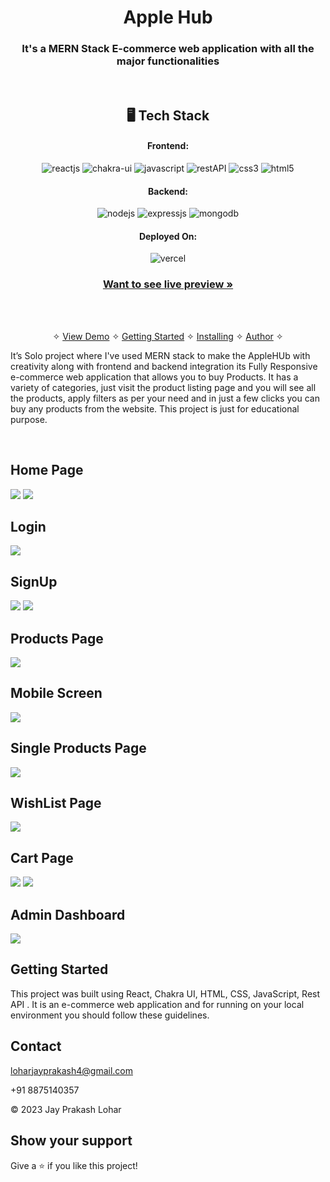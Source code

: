 <h1 align="center">Apple Hub</h1>

<h3 align="center">It's a MERN Stack E-commerce web application with all the major functionalities</h3>

<br />

<h2 align="center">🖥️ Tech Stack</h2>

<h4 align="center">Frontend:</h4>

<p align="center">
  <img src="https://img.shields.io/badge/React-20232A?style=for-the-badge&logo=react&logoColor=61DAFB" alt="reactjs" />
  <!-- <img src="https://img.shields.io/badge/Redux_Toolkit-593D88?style=for-the-badge&logo=reduxtoolkit&logoColor=white" alt="redux" /> -->
  <img src="https://img.shields.io/badge/Chakra%20UI-3bc7bd?style=for-the-badge&logo=chakraui&logoColor=white" alt="chakra-ui" />
  <img src="https://img.shields.io/badge/JavaScript-323330?style=for-the-badge&logo=javascript&logoColor=F7DF1E" alt="javascript" />
  <img src="https://img.shields.io/badge/Rest_API-02303A?style=for-the-badge&logo=react-router&logoColor=white" alt="restAPI" />
  <img src="https://img.shields.io/badge/CSS3-1572B6?style=for-the-badge&logo=css3&logoColor=white" alt="css3" />
  <img src="https://img.shields.io/badge/HTML5-E34F26?style=for-the-badge&logo=html5&logoColor=white" alt="html5" />
</p>

<h4 align="center">Backend:</h4>

<p align="center">
  <img src="https://img.shields.io/badge/Node.js-339933?style=for-the-badge&logo=nodedotjs&logoColor=white" alt="nodejs" />
  <img src="https://img.shields.io/badge/Express.js-000000?style=for-the-badge&logo=express&logoColor=white" alt="expressjs" />
  <img src="https://img.shields.io/badge/MongoDB-4EA94B?style=for-the-badge&logo=mongodb&logoColor=white" alt="mongodb" />

</p>

<h4 align="center">Deployed On:</h4>

<p align="center">
  <img src="https://img.shields.io/badge/Vercel-00C7B7?style=for-the-badge&logo=vercel&logoColor=white" alt="vercel" />
 
</p>

<h3 align="center"><a href="https://apple-hub-orignal.netlify.app/"><strong>Want to see live preview »</strong></a></h3>

<br />

<p align="center">
  <br />&#10023;
  <a href="#Demo">View Demo</a> &#10023;
  <a href="#Getting-Started">Getting Started</a> &#10023; 
  <a href="#Install">Installing</a> &#10023;
  <a href="#Contact">Author</a> &#10023;
</p>

It’s Solo project where I've used MERN stack to make the AppleHUb with creativity along with frontend and backend integration
its Fully Responsive e-commerce web application that allows you to buy Products. It has a variety of categories, just visit the product listing page and you will see all the products, apply filters as per your need and in just a few clicks you can buy any products from the website. This project is just for educational purpose.

<!-- <img src="https://i.ibb.co/VwbmL6p/Studio-Project.gif" width="800px" /> -->

<br />

## Home Page

<img src="mini-e-commerce/src/assets/homeDesktop.png">
<img src="mini-e-commerce/src/assets/home2.png">
<br />

## Login

<img src="mini-e-commerce/src/assets/login.png">

<br />

## SignUp

<img src="mini-e-commerce/src/assets/signup.png">
<img src="mini-e-commerce/src/assets/mobileSignup.png">
<br />

## Products Page

<img src="mini-e-commerce/src/assets/products.png">
<br />

## Mobile Screen

<img src="mini-e-commerce/src/assets/homeMobileScreen.png">

<br />

## Single Products Page

<img src="mini-e-commerce/src/assets/singleProducts.png">
<br />

## WishList Page

<img src="mini-e-commerce/src/assets/wishlist.png">
<br />

## Cart Page

<img src="mini-e-commerce/src/assets/cartPage.png">

<img src="mini-e-commerce/src/assets/mobileCart.png">
<br />

## Admin Dashboard

<img src="mini-e-commerce/src/assets/admin.png">

## Getting Started

This project was built using React, Chakra UI, HTML, CSS, JavaScript, Rest API . It is an e-commerce web application and for running on your local environment you should follow these guidelines.

## Contact

loharjayprakash4@gmail.com

+91 8875140357

© 2023 Jay Prakash Lohar

## Show your support

Give a ⭐️ if you like this project!
